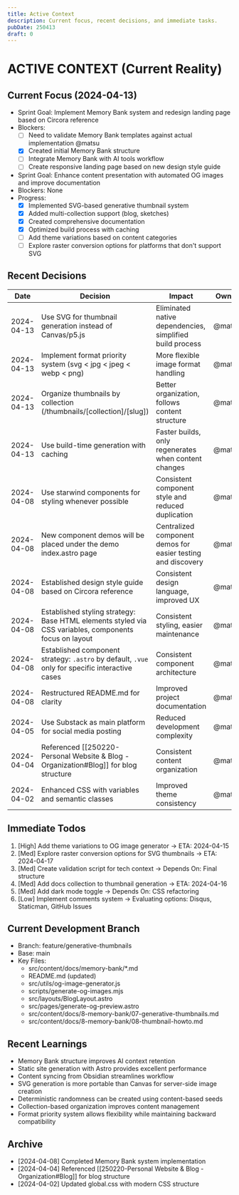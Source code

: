 ```yaml
---
title: Active Context
description: Current focus, recent decisions, and immediate tasks.
pubDate: 250413
draft: 0
---
```


# ACTIVE CONTEXT (Current Reality)

## Current Focus (2024-04-13)

- Sprint Goal: Implement Memory Bank system and redesign landing page based on Circora reference
- Blockers: 
  - [ ] Need to validate Memory Bank templates against actual implementation @matsu
  - [x] Created initial Memory Bank structure
  - [ ] Integrate Memory Bank with AI tools workflow
  - [ ] Create responsive landing page based on new design style guide

- Sprint Goal: Enhance content presentation with automated OG images and improve documentation
- Blockers: None
- Progress:
  - [x] Implemented SVG-based generative thumbnail system
  - [x] Added multi-collection support (blog, sketches)
  - [x] Created comprehensive documentation
  - [x] Optimized build process with caching
  - [ ] Add theme variations based on content categories
  - [ ] Explore raster conversion options for platforms that don't support SVG

## Recent Decisions
| Date | Decision | Impact | Owner |
|------|----------|--------|-------|
| 2024-04-13 | Use SVG for thumbnail generation instead of Canvas/p5.js | Eliminated native dependencies, simplified build process | @matsu |
| 2024-04-13 | Implement format priority system (svg < jpg < jpeg < webp < png) | More flexible image format handling | @matsu |
| 2024-04-13 | Organize thumbnails by collection (/thumbnails/[collection]/[slug]) | Better organization, follows content structure | @matsu |
| 2024-04-13 | Use build-time generation with caching | Faster builds, only regenerates when content changes | @matsu |
| 2024-04-08 | Use starwind components for styling whenever possible | Consistent component style and reduced duplication | @matsu |
| 2024-04-08 | New component demos will be placed under the demo index.astro page | Centralized component demos for easier testing and discovery | @matsu |
| 2024-04-08 | Established design style guide based on Circora reference | Consistent design language, improved UX | @matsu |
| 2024-04-08 | Established styling strategy: Base HTML elements styled via CSS variables, components focus on layout | Consistent styling, easier maintenance | @matsu |
| 2024-04-08 | Established component strategy: `.astro` by default, `.vue` only for specific interactive cases | Consistent component architecture | @matsu |
| 2024-04-08 | Restructured README.md for clarity | Improved project documentation | @matsu |
| 2024-04-05 | Use Substack as main platform for social media posting | Reduced development complexity | @matsu |
| 2024-04-04 | Referenced [[250220-Personal Website & Blog - Organization#Blog]] for blog structure | Consistent content organization | @matsu |
| 2024-04-02 | Enhanced CSS with variables and semantic classes | Improved theme consistency | @matsu |

## Immediate Todos
1. [High] Add theme variations to OG image generator → ETA: 2024-04-15
2. [Med] Explore raster conversion options for SVG thumbnails → ETA: 2024-04-17
2. [Med] Create validation script for tech context → Depends On: Final structure
3. [Med] Add docs collection to thumbnail generation → ETA: 2024-04-16
4. [Med] Add dark mode toggle → Depends On: CSS refactoring
5. [Low] Implement comments system → Evaluating options: Disqus, Staticman, GitHub Issues

## Current Development Branch
- Branch: feature/generative-thumbnails
- Base: main
- Key Files:  
  - src/content/docs/memory-bank/*.md
  - README.md (updated)
  - src/utils/og-image-generator.js
  - scripts/generate-og-images.mjs
  - src/layouts/BlogLayout.astro
  - src/pages/generate-og-preview.astro
  - src/content/docs/8-memory-bank/07-generative-thumbnails.md
  - src/content/docs/8-memory-bank/08-thumbnail-howto.md

## Recent Learnings
- Memory Bank structure improves AI context retention
- Static site generation with Astro provides excellent performance
- Content syncing from Obsidian streamlines workflow
- SVG generation is more portable than Canvas for server-side image creation
- Deterministic randomness can be created using content-based seeds
- Collection-based organization improves content management
- Format priority system allows flexibility while maintaining backward compatibility

## Archive
- [2024-04-08] Completed Memory Bank system implementation
- [2024-04-04] Referenced [[250220-Personal Website & Blog - Organization#Blog]] for blog structure
- [2024-04-02] Updated global.css with modern CSS structure
